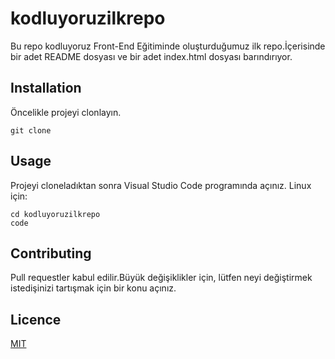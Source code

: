 # kodluyoruzilkrepo
Bu repo kodluyoruz Front-End Eğitiminde oluşturduğumuz ilk repo.İçerisinde bir adet README dosyası ve bir adet index.html dosyası barındırıyor.
## Installation
Öncelikle projeyi clonlayın.
```
git clone 
```
## Usage
Projeyi cloneladıktan sonra Visual Studio Code programında açınız.
Linux için:
```
cd kodluyoruzilkrepo
code
```

## Contributing
Pull requestler kabul edilir.Büyük değişiklikler için, lütfen neyi değiştirmek istedişinizi tartışmak için bir konu açınız.
## Licence
[MIT](https://choosealicense.com/licenses/mit/)

